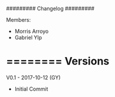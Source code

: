 #########
Changelog
#########

Members:
- Morris Arroyo
- Gabriel YIp

========
Versions
========

V0.1 - 2017-10-12 (GY)
- Initial Commit
